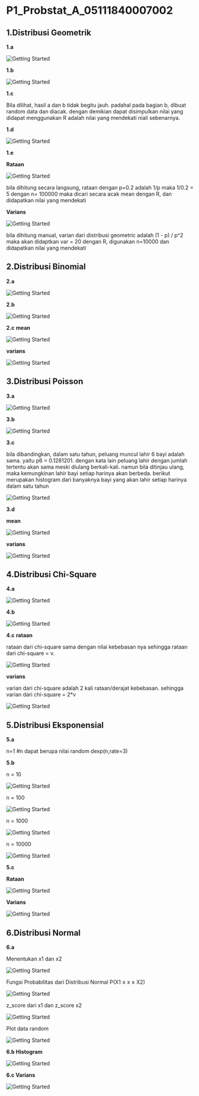 # P1_Probstat_A_05111840007002

## **1.Distribusi Geometrik**

**1.a**

![Getting Started](P1/1.a.PNG)

**1.b**

![Getting Started](P1/1.b.PNG)

**1.c**

Bila dilihat, hasil a dan b tidak begitu jauh. padahal pada bagian b, dibuat random data dan diacak. dengan demikian dapat disimpulkan nilai yang didapat menggunakan R adalah nilai yang mendekati niali sebenarnya.

**1.d**

![Getting Started](P1/1.d.png)

**1.e**

**Rataan**

![Getting Started](P1/1.e_mean.png)

 bila dihitung secara langsung, rataan dengan p=0.2 adalah 1/p
 maka 1/0.2 = 5
 dengan n= 100000 maka dicari secara acak mean dengan R, dan didapatkan nilai yang mendekati

**Varians**

![Getting Started](P1/1.e_var.png)

 bila dihitung manual, varian dari distribusi geometric adalah (1 - p) / p^2
 maka akan didaptkan var = 20
 dengan R, digunakan n=10000 dan didapatkan nilai yang mendekati


## **2.Distribusi Binomial**

**2.a**

![Getting Started](P1/2.a.png)

**2.b**

![Getting Started](P1/2.b.png)

**2.c**
**mean**

![Getting Started](P1/2.c_mean.png)

**varians**

![Getting Started](P1/2.c_var.png)

## **3.Distribusi Poisson**

**3.a**

![Getting Started](P1/3.a.png)

**3.b**

![Getting Started](P1/3.b.png)

**3.c**

bila dibandingkan, dalam satu tahun, peluang muncul lahir 6 bayi adalah sama. yaitu p6 = 0.1281201. dengan kata lain peluang lahir dengan jumlah tertentu akan sama meski diulang berkali-kali. namun bila ditinjau ulang, maka kemungkinan lahir bayi setiap harinya akan berbeda. berikut merupakan histogram dari banyaknya bayi yang akan lahir setiap harinya dalam satu tahun

![Getting Started](P1/3.c.png)

**3.d**

**mean**

![Getting Started](P1/3.c_mean.png)

**varians**

![Getting Started](P1/3.c_var.png)

## **4.Distribusi Chi-Square**

**4.a**

![Getting Started](P1/4.a.png)

**4.b**

![Getting Started](P1/4.b.png)

**4.c**
**rataan**

rataan dari chi-square sama dengan nilai kebebasan nya sehingga rataan dari chi-square = v.

![Getting Started](P1/4.c_mean.png)

**varians**

varian dari chi-square adalah 2 kali rataan/derajat kebebasan. sehingga varian dari chi-square = 2*v

![Getting Started](P1/4.c_var.png)

## 5.Distribusi Eksponensial

**5.a**

n=1
#n dapat berupa nilai random
dexp(n,rate=3)

**5.b**

n = 10

![Getting Started](P1/5.b_10.png)

n = 100

![Getting Started](P1/5.b_100.png)

n = 1000

![Getting Started](P1/5.b_1000.png)

n = 10000

![Getting Started](P1/5.b_10000.png)

**5.c**

**Rataan**

![Getting Started](P1/5.c_mean.png)

**Varians**

![Getting Started](P1/5.c_var.png)

## **6.Distribusi Normal**

**6.a**

Menentukan x1 dan x2

![Getting Started](P1/6.a_x1x2.png)

Fungsi Probabilitas dari Distribusi Normal P(X1 ≤ x ≤ X2)

![Getting Started](P1/6.a_func.png)

z_score dari x1 dan z_score x2

![Getting Started](P1/6.a_zscore.png)

Plot data random

![Getting Started](P1/6.a_plot.png)

**6.b Histogram**

![Getting Started](P1/6.b.png)

**6.c Varians**

![Getting Started](P1/6.c.png)